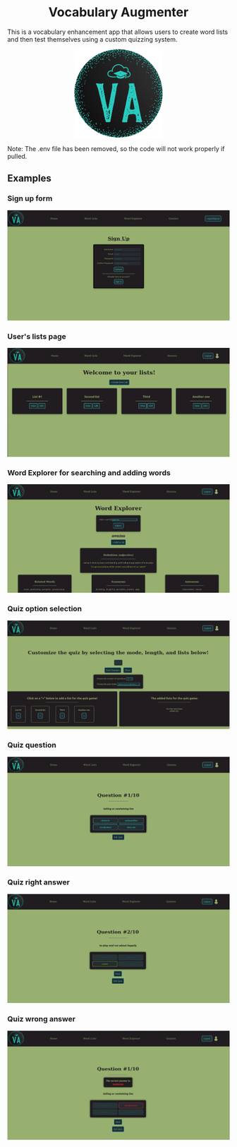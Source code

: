 <h1 align="center">Vocabulary Augmenter</h1>




This is a vocabulary enhancement app that allows users to create word lists and then test themselves using a custom quizzing system.
<p align="center">
  <img src="./client/public/VocabularyAugmenterLogo.png" style="width: 200px; height: 200px;"/>
</p>
<p>Note: The .env file has been removed, so the code will not work properly if pulled.</p>



## Examples
### Sign up form
<p align="center">
  <img src="./media/Nav-And-Signup.png" />
</p>

### User's lists page
<p align="center">
  <img src="./media/Lists-Page.png" />
</p>

### Word Explorer for searching and adding words
<p align="center">
  <img src="./media/Word-Explorer.png" />
</p>

### Quiz option selection
<p align="center">
  <img src="./media/Quiz-Options.png" />
</p>

### Quiz question
<p align="center">
  <img src="./media/Quiz-Question.png" />
</p>

### Quiz right answer 
<p align="center">
  <img src="./media/Quiz-Right.png" />
</p>

### Quiz wrong answer
<p align="center">
  <img src="./media/Quiz-Wrong.png" />
</p>

